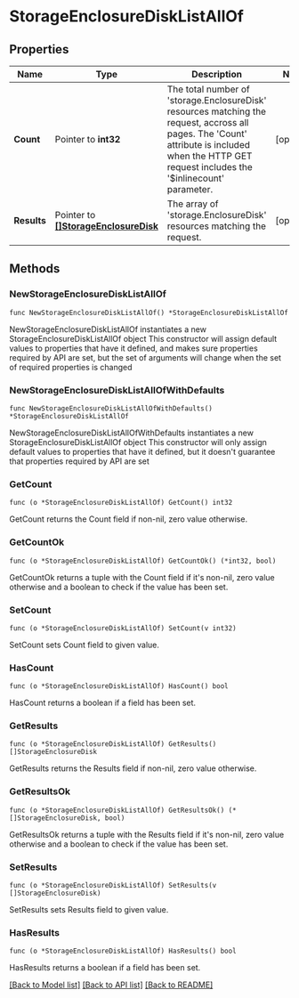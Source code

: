 # StorageEnclosureDiskListAllOf

## Properties

Name | Type | Description | Notes
------------ | ------------- | ------------- | -------------
**Count** | Pointer to **int32** | The total number of &#39;storage.EnclosureDisk&#39; resources matching the request, accross all pages. The &#39;Count&#39; attribute is included when the HTTP GET request includes the &#39;$inlinecount&#39; parameter. | [optional] 
**Results** | Pointer to [**[]StorageEnclosureDisk**](storage.EnclosureDisk.md) | The array of &#39;storage.EnclosureDisk&#39; resources matching the request. | [optional] 

## Methods

### NewStorageEnclosureDiskListAllOf

`func NewStorageEnclosureDiskListAllOf() *StorageEnclosureDiskListAllOf`

NewStorageEnclosureDiskListAllOf instantiates a new StorageEnclosureDiskListAllOf object
This constructor will assign default values to properties that have it defined,
and makes sure properties required by API are set, but the set of arguments
will change when the set of required properties is changed

### NewStorageEnclosureDiskListAllOfWithDefaults

`func NewStorageEnclosureDiskListAllOfWithDefaults() *StorageEnclosureDiskListAllOf`

NewStorageEnclosureDiskListAllOfWithDefaults instantiates a new StorageEnclosureDiskListAllOf object
This constructor will only assign default values to properties that have it defined,
but it doesn't guarantee that properties required by API are set

### GetCount

`func (o *StorageEnclosureDiskListAllOf) GetCount() int32`

GetCount returns the Count field if non-nil, zero value otherwise.

### GetCountOk

`func (o *StorageEnclosureDiskListAllOf) GetCountOk() (*int32, bool)`

GetCountOk returns a tuple with the Count field if it's non-nil, zero value otherwise
and a boolean to check if the value has been set.

### SetCount

`func (o *StorageEnclosureDiskListAllOf) SetCount(v int32)`

SetCount sets Count field to given value.

### HasCount

`func (o *StorageEnclosureDiskListAllOf) HasCount() bool`

HasCount returns a boolean if a field has been set.

### GetResults

`func (o *StorageEnclosureDiskListAllOf) GetResults() []StorageEnclosureDisk`

GetResults returns the Results field if non-nil, zero value otherwise.

### GetResultsOk

`func (o *StorageEnclosureDiskListAllOf) GetResultsOk() (*[]StorageEnclosureDisk, bool)`

GetResultsOk returns a tuple with the Results field if it's non-nil, zero value otherwise
and a boolean to check if the value has been set.

### SetResults

`func (o *StorageEnclosureDiskListAllOf) SetResults(v []StorageEnclosureDisk)`

SetResults sets Results field to given value.

### HasResults

`func (o *StorageEnclosureDiskListAllOf) HasResults() bool`

HasResults returns a boolean if a field has been set.


[[Back to Model list]](../README.md#documentation-for-models) [[Back to API list]](../README.md#documentation-for-api-endpoints) [[Back to README]](../README.md)



